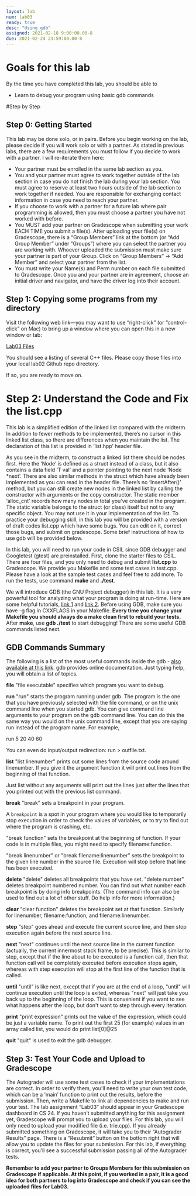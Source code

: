 ```yaml
---
layout: lab
num: lab03
ready: true
desc: "Using gdb"
assigned: 2021-02-18 9:00:00.00-8
due: 2021-02-24 23:59:00.00-8
---
```


# Goals for this lab

By the time you have completed this lab, you should be able to

* Learn to debug your program using basic gdb commands


#Step by Step

## Step 0: Getting Started

This lab may be done solo, or in pairs.
Before you begin working on the lab, please decide if you will work solo or with a partner.
As stated in previous labs, there are a few requirements you must follow if you decide to work with a partner. I will re-iterate them here:
* Your partner must be enrolled in the same lab section as you.
* You and your partner must agree to work together outside of the lab section in case you do not finish the lab during your lab section. You must agree to reserve at least two hours outside of the lab section to work together if needed. You are responsible for exchanging contact information in case you need to reach your partner.
* If you choose to work with a partner for a future lab where pair programming is allowed, then you must choose a partner you have not worked with before.
* You MUST add your partner on Gradescope when submitting your work EACH TIME you submit a file(s). After uploading your file(s) on Gradescope, there is a “Group Members” link at the bottom (or “Add Group Member” under “Groups”) where you can select the partner you are working with. Whoever uploaded the submission must make sure your partner is part of your Group. Click on “Group Members” -> “Add Member” and select your partner from the list.
* You must write your Name(s) and Perm number on each file submitted to Gradescope.
Once you and your partner are in agreement, choose an initial driver and navigator, and have the driver log into their account.



## Step 1: Copying some programs from my directory
Visit the following web link—you may want to use “right-click” (or “control-click” on Mac) to bring up a window where you can open this in a new window or tab:

[Lab03 Files](https://github.com/ucsb-cs24-kozerawski-w21/lab02_data)

You should see a listing of several C++ files. Please copy those files into your local lab02 Github repo directory.

If so, you are ready to move on.


# Step 2: Understand the Code and Fix the list.cpp

This lab is a simplified edition of the linked list compared with the midterm. In addition to fewer methods to be implemented, there’s no cursor in this linked list class, so there are differences when you maintain the list. The declaration of this list is provided in ‘list.hpp’ header file.

As you see in the midterm, to construct a linked list there should be nodes first. Here the ‘Node’ is defined as a struct instead of a class, but it also contains a data field ‘T val’ and a pointer pointing to the next node ‘Node *next’. There are also similar methods in the struct which have already been implemented as you can read in the header file. There’s no ‘InsertAfter()’ method, but you can still create new nodes in the linked list by calling the constructor with arguments or the copy constructor. The static member ‘alloc_cnt’ records how many nodes in total you’ve created in the program. The static variable belongs to the struct (or class) itself but not to any specific object. You may not use it in your implementation of the list.
To practice your debugging skill, in this lab you will be provided with a version of draft codes list.cpp which have some bugs. You can edit on it, correct those bugs, and submit on gradescope. Some brief instructions of how to use gdb will be provided below.

In this lab, you will need to run your code in CSIL since GDB debugger and Googletest (gtest) are preinstalled. First, clone the starter files to CSIL. There are four files, and you only need to debug and submit **list.cpp** to Gradescope. We provide you Makefile and some test cases in test.cpp. Please have a look at the sample test cases and feel free to add more. To run the tests, use command **make** and **./test**. 

We will introduce GDB (the GNU Project debugger) in this lab. It is a very powerful tool for analyzing what your program is doing at run-time. Here are some helpful tutorials, [link 1](https://ucsb-cs32.github.io/topics/tools_gdb/) and [link 2](https://www.youtube.com/watch?v=OpVMB7DNlmY&t=282s&ab_channel=RobertMartin). Before using GDB, make sure you have -g flag in CXXFLAGS in your Makefile. **Every time you change your Makefile you should always do a make clean first to rebuild your tests.** After **make**, use **gdb ./test** to start debugging! There are some useful GDB commands listed next.

## GDB Commands Summary
The following is a list of the most useful commands inside the gdb - [also available at this link](http://www.cs.uregina.ca/Links/class-info/330/CompileDebug/170_gdb.html).
gdb provides online documentation. Just typing help, you will obtain a list of topics.

**file**
"file executable" specifies which program you want to debug.

**run**
"run" starts the program running under gdb. The program is the one that you have previously selected with the file command, or on the unix command line when you started gdb. You can give command line arguments to your program on the gdb command line. You can do this the same way you would on the unix command line, except that you are saying run instead of the program name. For example,

run 5 20 40 60

You can even do input/output redirection: run > outfile.txt.

**list**
"list linenumber" prints out some lines from the source code around linenumber. If you give it the argument function it will print out lines from the beginning of that function.

Just list without any arguments will print out the lines just after the lines that you printed out with the previous list command.

**break**
"break" sets a breakpoint in your program.

A `breakpoint` is a spot in your program where you would like to temporarily stop execution in order to check the values of variables, or to try to find out where the program is crashing, etc.

"break function" sets the breakpoint at the beginning of function. If your code is in multiple files, you might need to specify filename:function.

"break linenumber" or "break filename:linenumber" sets the breakpoint to the given line number in the source file. Execution will stop before that line has been executed.

**delete**
"delete" deletes all breakpoints that you have set. 
"delete number" deletes breakpoint numbered number. You can find out what number each breakpoint is by doing info breakpoints. (The command info can also be used to find out a lot of other stuff. Do help info for more information.)

**clear**
"clear function" deletes the breakpoint set at that function. Similarly for linenumber, filename:function, and filename:linenumber.

**step**
"step" goes ahead and execute the current source line, and then stop execution again before the next source line.

**next**
"next" continues until the next source line in the current function (actually, the current innermost stack frame, to be precise). This is similar to step, except that if the line about to be executed is a function call, then that function call will be completely executed before execution stops again, whereas with step execution will stop at the first line of the function that is called.

**until**
"until" is like next, except that if you are at the end of a loop, "until" will continue execution until the loop is exited, whereas "next" will just take you back up to the beginning of the loop. This is convenient if you want to see what happens after the loop, but don't want to step through every iteration.

**print**
"print expression" prints out the value of the expression, which could be just a variable name. To print out the first 25 (for example) values in an array called list, you would do 
print list[0]@25
 

**quit**
"quit" is used to exit the gdb debugger.

## Step 3: Test Your Code and Upload to Gradescope
The Autograder will use some test cases to check if your implementations are correct. In order to verify them, you’ll need to write your own test code, which can be a ‘main’ function to print out the results, before the submission. Then, write a Makefile to link all dependencies to make and run your test. The lab assignment “Lab03” should appear in your Gradescope dashboard in CS 24. If you haven’t submitted anything for this assignment yet, Gradescope will prompt you to upload your files. For this lab, you will only need to upload your modified file (i.e. trie.cpp). If you already submitted something on Gradescope, it will take you to their “Autograder Results” page. There is a “Resubmit” button on the bottom right that will allow you to update the files for your submission. For this lab, if everything is correct, you’ll see a successful submission passing all of the Autograder tests.


**Remember to add your partner to Groups Members for this submission on Gradescope if applicable. At this point, if you worked in a pair, it is a good idea for both partners to log into Gradescope and check if you can see the uploaded files for Lab03.**
